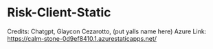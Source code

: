 # Risk-Client-Static
Credits: Chatgpt, Glaycon Cezarotto, (put yalls name here)
Azure Link: https://calm-stone-0d9ef8410.1.azurestaticapps.net/
